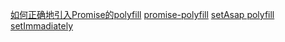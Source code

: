 [如何正确地引入Promise的polyfill](https://www.jianshu.com/p/112fa333dfb5)
[promise-polyfill](https://www.npmjs.com/package/promise-polyfill)
[setAsap polyfill setImmadiately](https://www.npmjs.com/package/setasap)